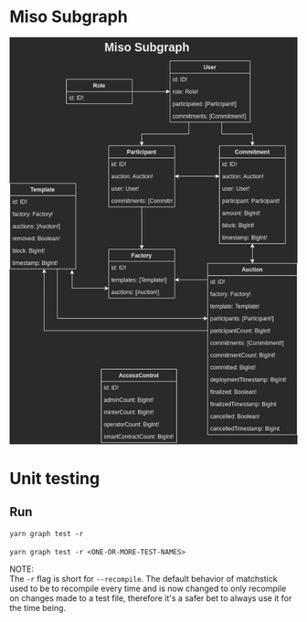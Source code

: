 # Miso Subgraph


![Miso Subgraph](../../images/miso_subgraph.png)


# Unit testing

## Run
```
yarn graph test -r

yarn graph test -r <ONE-OR-MORE-TEST-NAMES>
```
NOTE:  
The `-r` flag is short for `--recompile`. The default behavior of matchstick used to be to recompile every time and is now changed to only recompile on changes made to a test file, therefore it's a safer bet to always use it for the time being.
